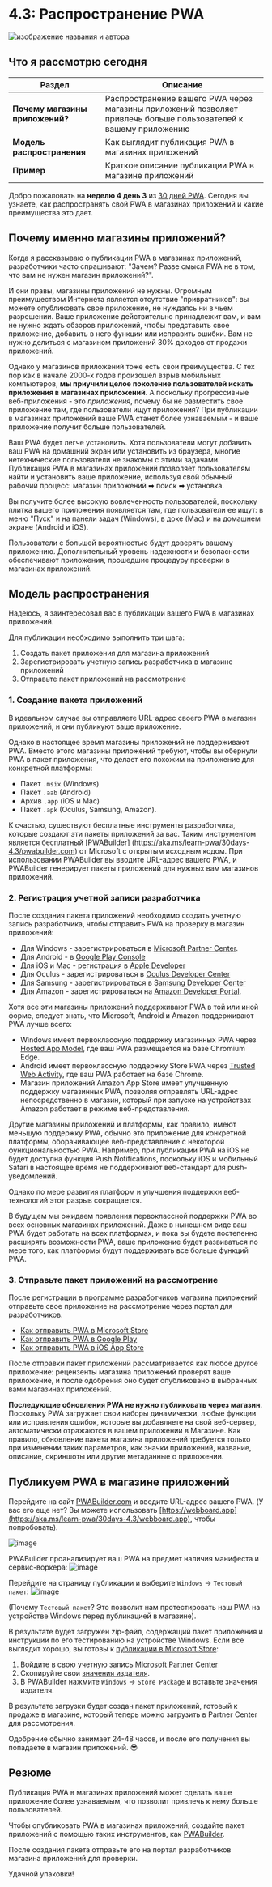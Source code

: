 # 4.3: Распространение PWA

![изображение названия и автора](_media/day3.png)

## Что я рассмотрю сегодня

| Раздел | Описание |
| --- | --- |
| **Почему магазины приложений?** | Распространение вашего PWA через магазины приложений позволяет привлечь больше пользователей к вашему приложению |
| **Модель распространения** | Как выглядит публикация PWA в магазинах приложений |
| **Пример** | Краткое описание публикации PWA в магазине приложений |

Добро пожаловать на **неделю 4 день 3** из [30 дней PWA](https://aka.ms/learn-pwa/30Days-blog). Сегодня вы узнаете, как распространять свой PWA в магазинах приложений и какие преимущества это дает.

## Почему именно магазины приложений?

Когда я рассказываю о публикации PWA в магазинах приложений, разработчики часто спрашивают: "Зачем? Разве смысл PWA не в том, что вам не нужен магазин приложений?".

И они правы, магазины приложений не нужны. Огромным преимуществом Интернета является отсутствие "привратников": вы можете опубликовать свое приложение, не нуждаясь ни в чьем разрешении. Ваше приложение действительно принадлежит вам, и вам не нужно ждать обзоров приложений, чтобы представить свое приложение, добавить в него функции или исправить ошибки. Вам не нужно делиться с магазином приложений 30% доходов от продажи приложений.

Однако у магазинов приложений тоже есть свои преимущества. С тех пор как в начале 2000-х годов произошел взрыв мобильных компьютеров, **мы приучили целое поколение пользователей искать приложения в магазинах приложений**. А поскольку прогрессивные веб-приложения - это _приложения_, почему бы не разместить свое приложение там, где пользователи ищут приложения? При публикации в магазинах приложений ваше PWA станет более узнаваемым - и ваше приложение получит больше пользователей.

Ваш PWA будет легче установить. Хотя пользователи могут добавить ваш PWA на домашний экран или установить из браузера, многие нетехнические пользователи не знакомы с этими задачами. Публикация PWA в магазинах приложений позволяет пользователям найти и установить ваше приложение, используя свой обычный рабочий процесс: магазин приложений ➡ поиск ➡ установка.

Вы получите более высокую вовлеченность пользователей, поскольку плитка вашего приложения появляется там, где пользователи ее ищут: в меню "Пуск" и на панели задач (Windows), в доке (Mac) и на домашнем экране (Android и iOS).

Пользователи с большей вероятностью будут доверять вашему приложению. Дополнительный уровень надежности и безопасности обеспечивают приложения, прошедшие процедуру проверки в магазинах приложений.

## Модель распространения

Надеюсь, я заинтересовал вас в публикации вашего PWA в магазинах приложений.

Для публикации необходимо выполнить три шага:

1.  Создать пакет приложения для магазина приложений
2.  Зарегистрировать учетную запись разработчика в магазине приложений
3.  Отправьте пакет приложений на рассмотрение

### 1. Создание пакета приложений

В идеальном случае вы отправляете URL-адрес своего PWA в магазин приложений, и они публикуют ваше приложение.

Однако в настоящее время магазины приложений не поддерживают PWA. Вместо этого магазины приложений требуют, чтобы вы обернули PWA в пакет приложения, что делает его похожим на приложение для конкретной платформы:

-   Пакет `.msix` (Windows)
-   Пакет `.aab` (Android)
-   Архив `.app` (iOS и Mac)
-   Пакет `.apk` (Oculus, Samsung, Amazon).

К счастью, существуют бесплатные инструменты разработчика, которые создают эти пакеты приложений за вас. Таким инструментом является бесплатный [PWABuilder] (https://aka.ms/learn-pwa/30days-4.3/pwabuilder.com) от Microsoft с открытым исходным кодом. При использовании PWABuilder вы вводите URL-адрес вашего PWA, и PWABuilder генерирует пакеты приложений для нужных вам магазинов приложений.

### 2. Регистрация учетной записи разработчика

После создания пакета приложений необходимо создать учетную запись разработчика, чтобы отправить PWA на проверку в магазин приложений:

-   Для Windows - зарегистрироваться в [Microsoft Partner Center](https://aka.ms/learn-pwa/30days-4.3/partner.microsoft.com).
-   Для Android - в [Google Play Console](https://aka.ms/learn-pwa/30days-4.3/play.google.com/console/about)
-   Для iOS и Mac - регистрация в [Apple Developer](https://aka.ms/learn-pwa/30days-4.3/developer.apple.com/account)
-   Для Oculus - зарегистрироваться в [Oculus Developer Center](https://aka.ms/learn-pwa/30days-4.3/developer.oculus.com/documentation/web/pwa-submit-app)
-   Для Samsung - зарегистрироваться в [Samsung Developer Center](hhttps://aka.ms/learn-pwa/30days-4.3/developer.samsung.com)
-   Для Amazon - зарегистрироваться на [Amazon Developer Portal](https://aka.ms/learn-pwa/30days-4.3/developer.amazon.com/apps-and-games).

Хотя все эти магазины приложений поддерживают PWA в той или иной форме, следует знать, что Microsoft, Android и Amazon поддерживают PWA лучше всего:

-   Windows имеет первоклассную поддержку магазинных PWA через [Hosted App Model](https://aka.ms/learn-pwa/30days-4.3/blogs.windows.com/windowsdeveloper/2020/03/19/hosted-app-model), где ваш PWA размещается на базе Chromium Edge.
-   Android имеет первоклассную поддержку Store PWA через [Trusted Web Activity](https://aka.ms/learn-pwa/30days-4.3/developer.chrome.com/docs/android/trusted-web-activity), где ваш PWA работает на базе Chrome.
-   Магазин приложений Amazon App Store имеет улучшенную поддержку магазинных PWA, позволяя отправлять URL-адрес непосредственно в магазин, который при запуске на устройствах Amazon работает в режиме веб-представления.

Другие магазины приложений и платформы, как правило, имеют меньшую поддержку PWA, обычно это приложение для конкретной платформы, оборачивающее веб-представление с некоторой функциональностью PWA. Например, при публикации PWA на iOS не будет доступна функция Push Notifications, поскольку iOS и мобильный Safari в настоящее время не поддерживают веб-стандарт для push-уведомлений.

Однако по мере развития платформ и улучшения поддержки веб-технологий этот разрыв сокращается.

В будущем мы ожидаем появления первоклассной поддержки PWA во всех основных магазинах приложений. Даже в нынешнем виде ваш PWA будет работать на всех платформах, и пока вы будете постепенно расширять возможности PWA, ваше приложение будет развиваться по мере того, как платформы будут поддерживать все больше функций PWA.

### 3. Отправьте пакет приложений на рассмотрение

После регистрации в программе разработчиков магазина приложений отправьте свое приложение на рассмотрение через портал для разработчиков.

-   [Как отправить PWA в Microsoft Store](https://aka.ms/learn-pwa/30days-4.3/blog.pwabuilder.com/docs/windows-platform)
-   [Как отправить PWA в Google Play](https://aka.ms/learn-pwa/30days-4.3/blog.pwabuilder.com/docs/android-platform)
-   [Как отправить PWA в iOS App Store](https://aka.ms/learn-pwa/30days-4.3/blog.pwabuilder.com/docs/ios-platform)

После отправки пакет приложений рассматривается как любое другое приложение: рецензенты магазина приложений проверят ваше приложение, и после одобрения оно будет опубликовано в выбранных вами магазинах приложений.

**Последующие обновления PWA не нужно публиковать через магазин**. Поскольку PWA загружает свои наборы динамически, любые функции или исправления ошибок, которые вы добавляете на свой веб-сервер, автоматически отражаются в вашем приложении в Магазине. Как правило, обновление пакета магазина приложений требуется только при изменении таких параметров, как значки приложений, название, описание, скриншоты или другие метаданные о приложении.

## Публикуем PWA в магазине приложений

Перейдите на сайт [PWABuilder.com](https://aka.ms/learn-pwa/30days-4.3/pwabuilder.com) и введите URL-адрес вашего PWA. (У вас его еще нет? Вы можете использовать [https://webboard.app](https://aka.ms/learn-pwa/30days-4.3/webboard.app), чтобы попробовать).

![image](https://user-images.githubusercontent.com/312936/156713422-7f970deb-ad7c-40ce-8375-384e41f2efc7.png)

PWABuilder проанализирует ваш PWA на предмет наличия манифеста и сервис-воркера: ![image](https://user-images.githubusercontent.com/312936/156713592-74ed51c1-c736-4da7-9d66-762d1f671017.png)

Перейдите на страницу публикации и выберите `Windows` -> `Тестовый пакет`: ![image](https://user-images.githubusercontent.com/312936/156716438-5780cdbc-d1d9-4ff0-8576-527f147a118f.png)

(Почему `Тестовый пакет`? Это позволит нам протестировать наш PWA на устройстве Windows перед публикацией в магазине).

В результате будет загружен zip-файл, содержащий пакет приложения и инструкции по его тестированию на устройстве Windows. Если все выглядит хорошо, вы готовы к [публикации в Microsoft Store](https://aka.ms/learn-pwa/30days-4.3/blog.pwabuilder.com/docs/publish-a-new-app-to-the-microsoft-store):

1.  Войдите в свою учетную запись [Microsoft Partner Center](https://aka.ms/learn-pwa/30days-4.3/partner.microsoft.com)
2.  Скопируйте свои [значения издателя](https://aka.ms/learn-pwa/30days-4.3/blog.pwabuilder.com/docs/finding-your-windows-publisher-info).
3.  В PWABuilder нажмите `Windows` -> `Store Package` и вставьте значения издателя.

В результате загрузки будет создан пакет приложений, готовый к продаже в магазине, который теперь можно загрузить в Partner Center для рассмотрения.

Одобрение обычно занимает 24-48 часов, и после его получения вы попадаете в магазин приложений. 😎

## Резюме

Публикация PWA в магазинах приложений может сделать ваше приложение более узнаваемым, что позволит привлечь к нему больше пользователей.

Чтобы опубликовать PWA в магазинах приложений, создайте пакет приложений с помощью таких инструментов, как [PWABuilder](https://aka.ms/learn-pwa/30days-4.3/pwabuilder.com).

После создания пакета отправьте его на портал разработчиков магазина приложений для проверки.

Удачной упаковки!
